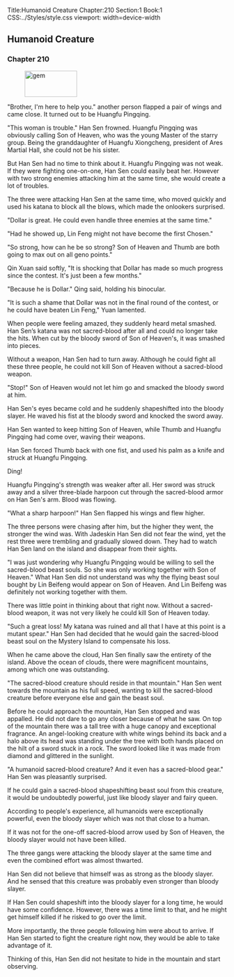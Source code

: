 Title:Humanoid Creature 
Chapter:210 
Section:1 
Book:1 
CSS:../Styles/style.css 
viewport: width=device-width
  
## Humanoid Creature
### Chapter 210 
<figure>
	<img src="../Images/gem.gif" alt="gem" id="gem" width="120" height="60" />
</figure>
  

  
  "Brother, I'm here to help you." another person flapped a pair of wings and came close. It turned out to be Huangfu Pingqing.

"This woman is trouble." Han Sen frowned. Huangfu Pingqing was obviously calling Son of Heaven, who was the young Master of the starry group. Being the granddaughter of Huangfu Xiongcheng, president of Ares Martial Hall, she could not be his sister.

But Han Sen had no time to think about it. Huangfu Pingqing was not weak. If they were fighting one-on-one, Han Sen could easily beat her. However with two strong enemies attacking him at the same time, she would create a lot of troubles.

The three were attacking Han Sen at the same time, who moved quickly and used his katana to block all the blows, which made the onlookers surprised.

"Dollar is great. He could even handle three enemies at the same time."

"Had he showed up, Lin Feng might not have become the first Chosen."

"So strong, how can he be so strong? Son of Heaven and Thumb are both going to max out on all geno points."

Qin Xuan said softly, "It is shocking that Dollar has made so much progress since the contest. It's just been a few months."

"Because he is Dollar." Qing said, holding his binocular.

"It is such a shame that Dollar was not in the final round of the contest, or he could have beaten Lin Feng," Yuan lamented.

When people were feeling amazed, they suddenly heard metal smashed. Han Sen’s katana was not sacred-blood after all and could no longer take the hits. When cut by the bloody sword of Son of Heaven's, it was smashed into pieces.

Without a weapon, Han Sen had to turn away. Although he could fight all these three people, he could not kill Son of Heaven without a sacred-blood weapon.

"Stop!" Son of Heaven would not let him go and smacked the bloody sword at him.

Han Sen's eyes became cold and he suddenly shapeshifted into the bloody slayer. He waved his fist at the bloody sword and knocked the sword away.

Han Sen wanted to keep hitting Son of Heaven, while Thumb and Huangfu Pingqing had come over, waving their weapons.

Han Sen forced Thumb back with one fist, and used his palm as a knife and struck at Huangfu Pingqing.

Ding!

Huangfu Pingqing's strength was weaker after all. Her sword was struck away and a silver three-blade harpoon cut through the sacred-blood armor on Han Sen's arm. Blood was flowing.

"What a sharp harpoon!" Han Sen flapped his wings and flew higher.

The three persons were chasing after him, but the higher they went, the stronger the wind was. With Jadeskin Han Sen did not fear the wind, yet the rest three were trembling and gradually slowed down. They had to watch Han Sen land on the island and disappear from their sights.

"I was just wondering why Huangfu Pingqing would be willing to sell the sacred-blood beast souls. So she was only working together with Son of Heaven." What Han Sen did not understand was why the flying beast soul bought by Lin Beifeng would appear on Son of Heaven. And Lin Beifeng was definitely not working together with them.

There was little point in thinking about that right now. Without a sacred-blood weapon, it was not very likely he could kill Son of Heaven today.

"Such a great loss! My katana was ruined and all that I have at this point is a mutant spear." Han Sen had decided that he would gain the sacred-blood beast soul on the Mystery Island to compensate his loss.

When he came above the cloud, Han Sen finally saw the entirety of the island. Above the ocean of clouds, there were magnificent mountains, among which one was outstanding.

"The sacred-blood creature should reside in that mountain." Han Sen went towards the mountain as his full speed, wanting to kill the sacred-blood creature before everyone else and gain the beast soul.

Before he could approach the mountain, Han Sen stopped and was appalled. He did not dare to go any closer because of what he saw. On top of the mountain there was a tall tree with a huge canopy and exceptional fragrance. An angel-looking creature with white wings behind its back and a halo above its head was standing under the tree with both hands placed on the hilt of a sword stuck in a rock. The sword looked like it was made from diamond and glittered in the sunlight.

"A humanoid sacred-blood creature? And it even has a sacred-blood gear." Han Sen was pleasantly surprised.

If he could gain a sacred-blood shapeshifting beast soul from this creature, it would be undoubtedly powerful, just like bloody slayer and fairy queen.

According to people's experience, all humanoids were exceptionally powerful, even the bloody slayer which was not that close to a human.

If it was not for the one-off sacred-blood arrow used by Son of Heaven, the bloody slayer would not have been killed.

The three gangs were attacking the bloody slayer at the same time and even the combined effort was almost thwarted.

Han Sen did not believe that himself was as strong as the bloody slayer. And he sensed that this creature was probably even stronger than bloody slayer.

If Han Sen could shapeshift into the bloody slayer for a long time, he would have some confidence. However, there was a time limit to that, and he might get himself killed if he risked to go over the limit.

More importantly, the three people following him were about to arrive. If Han Sen started to fight the creature right now, they would be able to take advantage of it.

Thinking of this, Han Sen did not hesitate to hide in the mountain and start observing.

